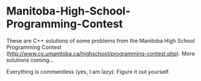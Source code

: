 # Manitoba-High-School-Programming-Contest

These are C++ solutions of some problems from the Manitoba High School Programming Contest (http://www.cs.umanitoba.ca/highschool/programming-contest.php).
More solutions coming...

Everything is commentless (yes, I am lazy). Figure it out yourself.
